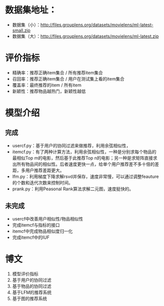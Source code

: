 # 数据集地址：
- 数据集（小）：http://files.grouplens.org/datasets/movielens/ml-latest-small.zip
- 数据集（大）：http://files.grouplens.org/datasets/movielens/ml-latest.zip

# 评价指标
- 精确率：推荐正确item集合 / 所有推荐item集合
- 召回率：推荐正确item集合 / 用户在测试集上看的item集合
- 覆盖率：最终推荐的item / 所有item
- 新颖性：推荐物品越热门，新颖性越低

# 模型介绍
## 完成
- usercf.py：基于用户的协同过滤来做推荐，利用余弦相似性，
- itemcf.py：有了两种计算方法，利用余弦相似性，一种是分别求每个物品的最相似Top m的电影，然后基于此推荐Top n的电影；另一种是求矩阵直接求出所有物品间的相似性。后者速度更快一点，给单个用户推荐差不多十倍的差距，多用户推荐差距更大。
- lfm.py：利用梯度下降求解rsvd并保存，速度非常慢，可以通过调整feauture的个数和迭代次数来控制时间。
- prank.py：利用Peasonal Rank算法求解二元图，速度挺快的。
## 未完成
- usercf中改善用户相似性/物品相似性
- 完成itemcf与指标的接口
- itemcf中完成物品相似度归一化
- 完成itemcf中的IUF

# 博文
1. 模型评价指标
2. 基于用户的协同过滤
3. 基于物品的协同过滤
4. 基于LFM的推荐系统
5. 基于图的推荐系统